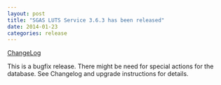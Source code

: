 ```yaml
---
layout: post
title: "SGAS LUTS Service 3.6.3 has been released"
date: 2014-01-23
categories: release
---
```

[ChangeLog](https://github.com/sgas/luts3-service/blob/3.6.3/ChangeLog)

This is a bugfix release. There might be need for special actions for the
database.  See Changelog and upgrade instructions for details.
